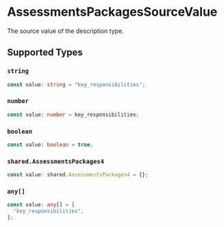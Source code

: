 # AssessmentsPackagesSourceValue

The source value of the description type.


## Supported Types

### `string`

```typescript
const value: string = "key_responsibilities";
```

### `number`

```typescript
const value: number = key_responsibilities;
```

### `boolean`

```typescript
const value: boolean = true;
```

### `shared.AssessmentsPackages4`

```typescript
const value: shared.AssessmentsPackages4 = {};
```

### `any[]`

```typescript
const value: any[] = [
  "key_responsibilities",
];
```

